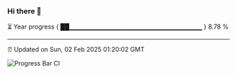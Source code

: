 ### Hi there 👋

⏳ Year progress { ██▁▁▁▁▁▁▁▁▁▁▁▁▁▁▁▁▁▁▁▁▁▁▁▁▁▁▁▁ } 8.78 %

---

⏰ Updated on Sun, 02 Feb 2025 01:20:02 GMT

![Progress Bar CI](https://github.com/liununu/liununu/workflows/Progress%20Bar%20CI/badge.svg)

